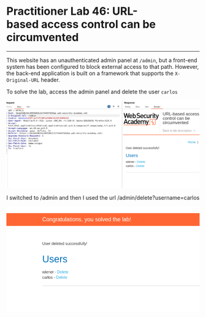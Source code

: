 # Practitioner Lab 46: URL-based access control can be circumvented

---

This website has an unauthenticated admin panel at `/admin`, but a front-end system has been configured to block external access to that path. However, the back-end application is built on a framework that supports the `X-Original-URL` header.

To solve the lab, access the admin panel and delete the user `carlos`

![Untitled](Practitioner%20Lab%2046%20URL-based%20access%20control%20can%20b%20ccd1400170214c7dbb88a218e86b0940/Untitled.png)

I switched to /admin and then I used the url /admin/delete?username=carlos

![Untitled](Practitioner%20Lab%2046%20URL-based%20access%20control%20can%20b%20ccd1400170214c7dbb88a218e86b0940/Untitled%201.png)